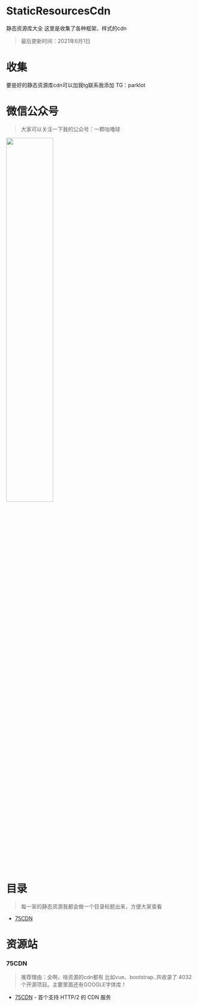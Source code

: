# StaticResourcesCdn
静态资源库大全
这里是收集了各种框架、样式的cdn
> 最后更新时间：2021年6月1日
# 收集
要是好的静态资源库cdn可以加我tg联系我添加 TG：parklot

# 微信公众号
> 大家可以关注一下我的公众号：一颗咕噜球 
<img src="https://github.com/paopao233/OnlineFreeApi/blob/main/%E6%89%AB%E7%A0%81_%E6%90%9C%E7%B4%A2%E8%81%94%E5%90%88%E4%BC%A0%E6%92%AD%E6%A0%B7%E5%BC%8F-%E6%A0%87%E5%87%86%E8%89%B2%E7%89%88.png" width="50%">

# 目录
> 每一家的静态资源我都会做一个目录标题出来，方便大家查看
* [75CDN](https://github.com/paopao233/StaticResourcesCdn#75cdn)

# 资源站
### 75CDN  
> 推荐理由：全啊，啥资源的cdn都有 比如vue、bootstrap..共收录了 4032 个开源项目。主要里面还有GOOGLE字体库！
* [75CDN](https://cdn.baomitu.com/) - 首个支持 HTTP/2 的 CDN 服务


